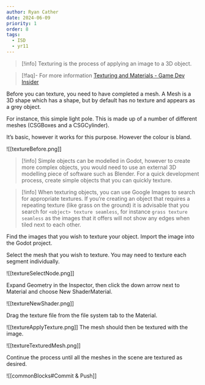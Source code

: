 ```yaml
---
author: Ryan Cather
date: 2024-06-09
priority: 1
order: 8
tags:
  - ISD
  - yr11
---
```



> [!info] Texturing is the process of applying an image to a 3D object.

> [!faq]- For more information
> [Texturing and Materials - Game Dev Insider](https://gamedevinsider.com/making-games/game-artist/texturing-and-materials/)

Before you can texture, you need to have completed a mesh. A Mesh is a 3D shape which has a shape, but by default has no texture and appears as a grey object.

For instance, this simple light pole. This is made up of a number of different meshes (CSGBoxes and a CSGCylinder).

It’s basic, however it works for this purpose. However the colour is bland.

![[textureBefore.png]]

> [!info] Simple objects can be modelled in Godot, however to create more complex objects, you would need to use an external 3D modelling piece of software such as Blender. For a quick development process, create simple objects that you can quickly texture.


> [!info] When texturing objects, you can use Google Images to search for appropriate textures. If you’re creating an object that requires a repeating texture (like grass on the ground) it is advisable that you search for `<object> texture seamless`, for instance `grass texture seamless` as the images that it offers will not show any edges when tiled next to each other.

Find the images that you wish to texture your object. Import the image into the Godot project.

Select the mesh that you wish to texture. You may need to texture each segment individually.

![[textureSelectNode.png]]

Expand Geometry in the Inspector, then click the down arrow next to Material and choose New ShaderMaterial.

![[textureNewShader.png]]

Drag the texture file from the file system tab to the Material. 

![[textureApplyTexture.png]]
The mesh should then be textured with the image.

![[textureTexturedMesh.png]]

Continue the process until all the meshes in the scene are textured as desired.

![[commonBlocks#Commit & Push]]